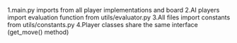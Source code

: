1.main.py imports from all player implementations and board
2.AI players import evaluation function from utils/evaluator.py
3.All files import constants from utils/constants.py
4.Player classes share the same interface (get_move() method)
